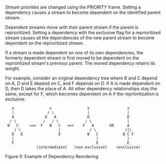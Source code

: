 Stream priorities are changed using the PRIORITY frame. Setting a dependency causes a stream to become dependent on the identified parent stream.

Dependent streams move with their parent stream if the parent is reprioritized. Setting a dependency with the exclusive flag for a reprioritized stream causes all the dependencies of the new parent stream to become dependent on the reprioritized stream.

If a stream is made dependent on one of its own dependencies, the formerly dependent stream is first moved to be dependent on the reprioritized stream's previous parent. The moved dependency retains its weight.

For example, consider an original dependency tree where B and C depend on A, D and E depend on C, and F depends on D. If A is made dependent on D, then D takes the place of A. All other dependency relationships stay the same, except for F, which becomes dependent on A if the reprioritization is exclusive.

	   x                x                x                 x
	   |               / \               |                 |
	   A              D   A              D                 D
	  / \            /   / \            / \                |
	 B   C     ==>  F   B   C   ==>    F   A       OR      A
	    / \                 |             / \             /|\
	   D   E                E            B   C           B C F
	   |                                     |             |
	   F                                     E             E
	              (intermediate)   (non-exclusive)    (exclusive)
Figure 5: Example of Dependency Reordering